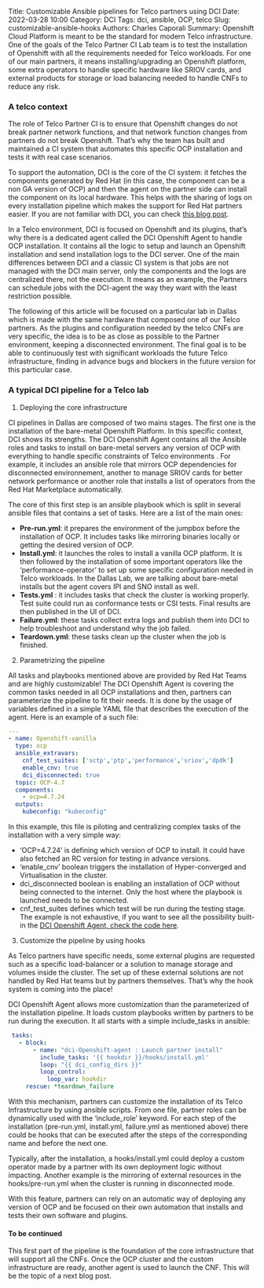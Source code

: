 Title: Customizable Ansible pipelines for Telco partners using DCI
Date: 2022-03-28 10:00
Category: DCI
Tags: dci, ansible, OCP, telco
Slug: customizable-ansible-hooks
Authors: Charles Caporali
Summary: Openshift Cloud Platform is meant to be the standard for modern Telco infrastructure. One of the goals of the Telco Partner CI Lab team is to test the installation of Openshift with all the requirements needed for Telco workloads. For one of our main partners, it means installing/upgrading an Openshift platform, some extra operators to handle specific hardware like SRIOV cards, and external products for storage or load balancing needed to handle CNFs to reduce any risk.

### A telco context

 The role of Telco Partner CI is to ensure that Openshift changes do not break partner network functions, and that network function changes from partners do not break Openshift. That’s why the team has built and maintained a CI system that automates this specific OCP installation and tests it with real case scenarios.

To support the automation, DCI is the core of the CI system: it fetches the components generated by Red Hat (in this case, the component can be a non GA version of OCP) and then the agent on the partner side can install the component on its local hardware. This helps with the sharing of logs on every installation pipeline which makes the support for Red Hat partners easier. If you are not familiar with DCI, you can check [this blog post](https://blog.distributed-ci.io/introduction-to-the-red-hat-distributed-ci.html).

 In a Telco environment, DCI is focused on Openshift and its plugins, that’s why there is a dedicated agent called the DCI Openshift Agent to handle OCP installation. It contains all the logic to setup and launch an Openshift installation and send installation logs to the DCI server. One of the main differences between DCI and a classic CI system is that  jobs are not managed with the DCI main server, only the components and the logs are centralized there, not the execution. It means as an example, the Partners can schedule jobs with the DCI-agent the way they want with the least restriction possible.

The following of this article will be focused on a particular lab in Dallas which is made with the same hardware that composed one of our Telco partners. As the plugins and configuration needed by the telco CNFs are very specific, the idea is to be as close as possible to the Partner environment, keeping a disconnected environment. The final goal is to be able to continuously test with significant workloads the future Telco infrastructure, finding in advance bugs and blockers in the future version for this particular case.

### A typical DCI pipeline for a Telco lab

1. Deploying the core infrastructure

CI pipelines in Dallas are composed of two mains stages. The first one is the installation of the bare-metal Openshift Platform. In this specific context, DCI shows its strengths. The DCI Openshift Agent contains all the Ansible roles and tasks to install on bare-metal servers any version of OCP with everything to handle specific constraints of Telco environments . For example, it includes an ansible role that mirrors OCP dependencies for disconnected environnement, another to manage SRIOV cards for better network performance  or another role that installs a list of operators from the Red Hat Marketplace automatically.


The core of this first step is an ansible playbook which is split in several ansible files that contains a set of tasks. Here are a list of the main ones:
* **Pre-run.yml**: it prepares the environment of the jumpbox before the installation of OCP. It includes tasks like mirroring binaries locally or getting the desired version of OCP.
* **Install.yml**: it launches the roles to install a vanilla OCP platform. It is then followed by the installation of some important operators like the ‘performance-operator’ to set up some specific configuration needed in Telco workloads. In the Dallas Lab, we are talking about bare-metal installs but the agent covers IPI and SNO install as well.
* **Tests.yml** : it includes tasks that check the cluster is working properly. Test suite could run as conformance tests or CSI tests. Final results are then published in the UI of DCI.
* **Failure.yml**: these tasks collect extra logs and publish them into DCI to help troubleshoot and understand why the job failed.
* **Teardown.yml**: these tasks clean up the cluster when the job is finished.


2. Parametrizing the pipeline

All tasks and playbooks mentioned above are provided by Red Hat Teams and are highly customizable! The DCI Openshift Agent is covering the common tasks needed in all OCP installations and then, partners can parameterize the pipeline to fit their needs. It is done by the usage of variables defined in a simple YAML file that describes the execution of the agent. Here is an example of a such file:

```yaml
---
- name: Openshift-vanilla
  type: ocp
  ansible_extravars:
    cnf_test_suites: ['sctp','ptp','performance','sriov','dpdk']
    enable_cnv: true
    dci_disconnected: true
  topic: OCP-4.7
  components:
    - ocp=4.7.24
  outputs:
    kubeconfig: "kubeconfig"
```
In this example, this file is piloting and centralizing complex tasks of the installation with a very simple way:
* ‘OCP=4.7.24’ is defining which version of OCP to install. It could have also fetched an RC version for testing in advance versions.
* ‘enable_cnv’ boolean triggers the installation of Hyper-converged and Virtualisation in the cluster.
* dci_disconnected boolean is enabling an installation of OCP without being connected to the internet. Only the host where the playbook is launched needs to be connected.
* cnf_test_suites defines which test will be run during the testing stage.
The example is not exhaustive, if you want to see all the possibility built-in the [DCI Openshift Agent, check the code here](https://github.com/redhat-cip/dci-Openshift-agent).


3. Customize the pipeline by using hooks

As Telco partners have specific needs, some external plugins are requested such as a specific load-balancer or a solution to manage storage and volumes inside the cluster. The set up of these external solutions are not handled by Red Hat teams but by partners themselves. That’s why the hook system is coming into the place!

DCI Openshift Agent allows more customization than the parameterized of the installation pipeline. It loads custom playbooks written by partners to be run during the execution. It all starts with a simple include_tasks in ansible:

```yaml
 tasks:
   - block:
       - name: "dci-Openshift-agent : Launch partner install"
         include_tasks: '{{ hookdir }}/hooks/install.yml'
         loop: "{{ dci_config_dirs }}"
         loop_control:
           loop_var: hookdir
     rescue: *teardown_failure
```
With this mechanism, partners can customize the installation of its Telco Infrastructure by using ansible scripts. From one file, partner roles can be dynamically used with the ‘include_role’ keyword. For each step of the installation (pre-run.yml, install.yml, failure.yml as mentioned above) there could be hooks that can be executed after the steps of the corresponding name and before the next one.

Typically, after the installation, a hooks/install.yml could deploy a custom operator made by a partner with its own deployment logic without impacting. Another example is the mirroring of external resources in the hooks/pre-run.yml when the cluster is running in disconnected mode.

With this feature, partners can rely on an automatic way of deploying any version of OCP and be focused on their own automation that installs and tests their own software and plugins.

#### To be continued

This first part of the pipeline is the foundation of the core infrastructure that will support all the CNFs.  Once the OCP cluster and the custom infrastructure are ready, another agent is used to launch the CNF. This will be the topic of a next blog post.